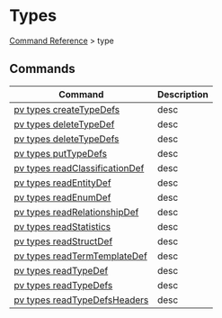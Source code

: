 # Types
[Command Reference](../../../README.md#command-reference) > type

## Commands
| Command | Description |
| --- | --- |
| [pv types createTypeDefs](./createTypeDefs.md) | desc |
| [pv types deleteTypeDef](./deleteTypeDef.md) | desc |
| [pv types deleteTypeDefs](./deleteTypeDefs.md) | desc |
| [pv types putTypeDefs](./putTypeDefs.md) | desc |
| [pv types readClassificationDef](./readClassificationDef.md) | desc |
| [pv types readEntityDef](./readEntityDef.md) | desc |
| [pv types readEnumDef](./readEnumDef.md) | desc |
| [pv types readRelationshipDef](./readRelationshipDef.md) | desc |
| [pv types readStatistics](./readStatistics.md) | desc |
| [pv types readStructDef](./readStructDef.md) | desc |
| [pv types readTermTemplateDef](./readTermTemplateDef.md) | desc |
| [pv types readTypeDef](./readTypeDef.md) | desc |
| [pv types readTypeDefs](./readTypeDefs.md) | desc |
| [pv types readTypeDefsHeaders](./readTypeDefsHeaders.md) | desc |